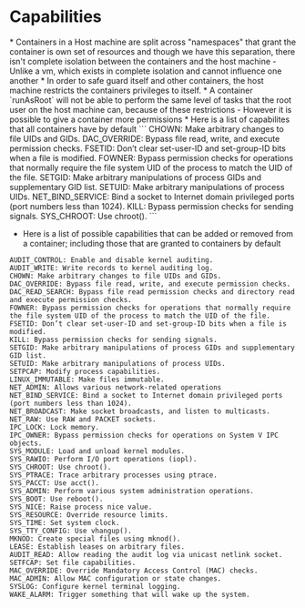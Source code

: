 <h1>Capabilities</h1>
* Containers in a Host machine are split across "namespaces" that grant the container is own set of resources and though we have this separation, there isn't complete isolation between the containers and the host machine
  - Unlike a vm, which exists in complete isolation and cannot influence one another
* In order to safe guard itself and other containers, the host machine restricts the containers privileges to itself.
* A container `runAsRoot` will not be able to perform the same level of tasks that the root user on the host machine can, because of these restrictions
  - However it is possible to give a container more permissions
* Here is a list of capabilites that all containers have by default
```
CHOWN: Make arbitrary changes to file UIDs and GIDs.
DAC_OVERRIDE: Bypass file read, write, and execute permission checks.
FSETID: Don’t clear set-user-ID and set-group-ID bits when a file is modified.
FOWNER: Bypass permission checks for operations that normally require the file system UID of the process to match the UID of the file.
SETGID: Make arbitrary manipulations of process GIDs and supplementary GID list.
SETUID: Make arbitrary manipulations of process UIDs.
NET_BIND_SERVICE: Bind a socket to Internet domain privileged ports (port numbers less than 1024).
KILL: Bypass permission checks for sending signals.
SYS_CHROOT: Use chroot().
```

* Here is a list of possible capabilities that can be added or removed from a container; including those that are granted to containers by default
```
AUDIT_CONTROL: Enable and disable kernel auditing.
AUDIT_WRITE: Write records to kernel auditing log.
CHOWN: Make arbitrary changes to file UIDs and GIDs.
DAC_OVERRIDE: Bypass file read, write, and execute permission checks.
DAC_READ_SEARCH: Bypass file read permission checks and directory read and execute permission checks.
FOWNER: Bypass permission checks for operations that normally require the file system UID of the process to match the UID of the file.
FSETID: Don’t clear set-user-ID and set-group-ID bits when a file is modified.
KILL: Bypass permission checks for sending signals.
SETGID: Make arbitrary manipulations of process GIDs and supplementary GID list.
SETUID: Make arbitrary manipulations of process UIDs.
SETPCAP: Modify process capabilities.
LINUX_IMMUTABLE: Make files immutable.
NET_ADMIN: Allows various network-related operations
NET_BIND_SERVICE: Bind a socket to Internet domain privileged ports (port numbers less than 1024).
NET_BROADCAST: Make socket broadcasts, and listen to multicasts.
NET_RAW: Use RAW and PACKET sockets.
IPC_LOCK: Lock memory.
IPC_OWNER: Bypass permission checks for operations on System V IPC objects.
SYS_MODULE: Load and unload kernel modules.
SYS_RAWIO: Perform I/O port operations (iopl).
SYS_CHROOT: Use chroot().
SYS_PTRACE: Trace arbitrary processes using ptrace.
SYS_PACCT: Use acct().
SYS_ADMIN: Perform various system administration operations.
SYS_BOOT: Use reboot().
SYS_NICE: Raise process nice value.
SYS_RESOURCE: Override resource limits.
SYS_TIME: Set system clock.
SYS_TTY_CONFIG: Use vhangup().
MKNOD: Create special files using mknod().
LEASE: Establish leases on arbitrary files.
AUDIT_READ: Allow reading the audit log via unicast netlink socket.
SETFCAP: Set file capabilities.
MAC_OVERRIDE: Override Mandatory Access Control (MAC) checks.
MAC_ADMIN: Allow MAC configuration or state changes.
SYSLOG: Configure kernel terminal logging.
WAKE_ALARM: Trigger something that will wake up the system.
```
